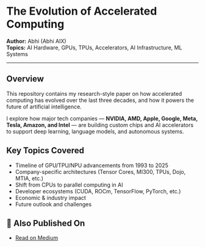# The Evolution of Accelerated Computing

**Author:** Abhi (Abhi AIX)  
**Topics:** AI Hardware, GPUs, TPUs, Accelerators, AI Infrastructure, ML Systems

---

## Overview

This repository contains my research-style paper on how accelerated computing has evolved over the last three decades, and how it powers the future of artificial intelligence.

I explore how major tech companies — **NVIDIA, AMD, Apple, Google, Meta, Tesla, Amazon, and Intel** — are building custom chips and AI accelerators to support deep learning, language models, and autonomous systems.

## Key Topics Covered

- Timeline of GPU/TPU/NPU advancements from 1993 to 2025
- Company-specific architectures (Tensor Cores, MI300, TPUs, Dojo, MTIA, etc.)
- Shift from CPUs to parallel computing in AI
- Developer ecosystems (CUDA, ROCm, TensorFlow, PyTorch, etc.)
- Economic & industry impact
- Future outlook and challenges

## 📢 Also Published On

-  [Read on Medium]([https://medium.com/your-article-link](https://medium.com/@aibhi.dev/the-evolution-of-accelerated-computing-how-nvidia-amd-apple-google-others-are-powering-the-469d437c91ce))  
